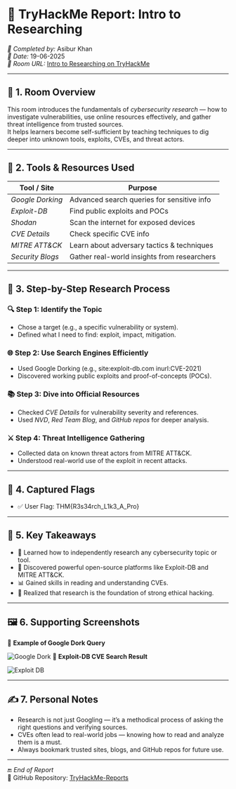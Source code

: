 # 🔎 TryHackMe Report: Intro to Researching

*👤 Completed by:* Asibur Khan  
*📅 Date:* 19-06-2025  
*🔗 Room URL:* [Intro to Researching on TryHackMe](https://tryhackme.com/room/introtoresearching)

---

## 🧠 1. Room Overview

This room introduces the fundamentals of *cybersecurity research* — how to investigate vulnerabilities, use online resources effectively, and gather threat intelligence from trusted sources.  
It helps learners become self-sufficient by teaching techniques to dig deeper into unknown tools, exploits, CVEs, and threat actors.

---

## 🧪 2. Tools & Resources Used

| Tool / Site         | Purpose                                     |
|---------------------|----------------------------------------------|
| *Google Dorking*   | Advanced search queries for sensitive info  |
| *Exploit-DB*       | Find public exploits and POCs               |
| *Shodan*           | Scan the internet for exposed devices       |
| *CVE Details*      | Check specific CVE info                     |
| *MITRE ATT&CK*     | Learn about adversary tactics & techniques |
| *Security Blogs*   | Gather real-world insights from researchers|

---

## 🚀 3. Step-by-Step Research Process

### 🔍 Step 1: Identify the Topic
- Chose a target (e.g., a specific vulnerability or system).
- Defined what I need to find: exploit, impact, mitigation.

### 🌐 Step 2: Use Search Engines Efficiently
- Used Google Dorking (e.g., site:exploit-db.com inurl:CVE-2021)  
- Discovered working public exploits and proof-of-concepts (POCs).

### 📚 Step 3: Dive into Official Resources
- Checked *CVE Details* for vulnerability severity and references.
- Used *NVD*, *Red Team Blog*, and *GitHub repos* for deeper analysis.

### ⚔️ Step 4: Threat Intelligence Gathering
- Collected data on known threat actors from MITRE ATT&CK.
- Understood real-world use of the exploit in recent attacks.

---

## 🎯 4. Captured Flags

- ✅ User Flag: THM{R3s34rch_L1k3_A_Pro}

---

## 📘 5. Key Takeaways

- 🧠 Learned how to independently research any cybersecurity topic or tool.
- 🔎 Discovered powerful open-source platforms like Exploit-DB and MITRE ATT&CK.
- 📊 Gained skills in reading and understanding CVEs.
- 🧰 Realized that research is the foundation of strong ethical hacking.

---

## 🖼️ 6. Supporting Screenshots
📌 **Example of Google Dork Query**  
 
![Google Dork](google_dork.png)
📌 **Exploit-DB CVE Search Result**  
 
![Exploit DB](exploit_db_result.png)


---

## ✍️ 7. Personal Notes

- Research is not just Googling — it’s a methodical process of asking the right questions and verifying sources.
- CVEs often lead to real-world jobs — knowing how to read and analyze them is a must.
- Always bookmark trusted sites, blogs, and GitHub repos for future use.

---

🔚 *End of Report*  
📁 GitHub Repository: [TryHackMe-Reports](https://github.com/Asibur-syber/TryHackMe-Reports)
